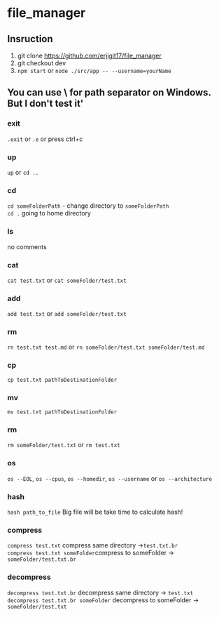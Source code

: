 # file_manager

## Insruction
1. git clone https://github.com/erjigit17/file_manager
2. git checkout dev
3. `npm start` or `node ./src/app -- --username=yourName` 


## You can use \ for path separator on Windows. But I don't test it'

### exit
`.exit` or `.e` or press ctrl+c 
### up
`up` or `cd ..`
### cd
`cd someFolderPath` - change directory to `someFolderPath`<br>
`cd .` going to home directory
### ls
no comments
### cat
`cat test.txt` or `cat someFolder/test.txt`
### add 
`add test.txt` or `add someFolder/test.txt`
### rm
`rn test.txt test.md` or `rn someFolder/test.txt someFolder/test.md`
### cp
`cp test.txt pathToDestinationFolder`
### mv
`mv test.txt pathToDestinationFolder`
### rm
`rm someFolder/test.txt` or `rm test.txt`
### os
`os --EOL`, `os --cpus`, `os --homedir`, `os --username` or `os --architecture`
### hash
`hash path_to_file` Big file will be take time to calculate hash!
### compress
`compress test.txt` compress same directory ->` test.txt.br `<br>
`compress test.txt someFolder`compress to someFolder -> `someFolder/test.txt.br`
### decompress
`decompress test.txt.br` decompress same directory -> `test.txt` <br>
`decompress test.txt.br someFolder` decompress to someFolder -> `someFolder/test.txt`
